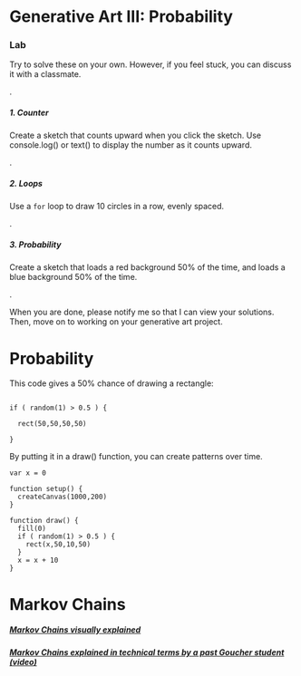 # Generative Art III: Probability


### Lab

Try to solve these on your own. However, if you feel stuck, you can discuss it with a classmate.

.

##### 1. Counter

Create a sketch that counts upward when you click the sketch. Use console.log() or text() to display the number as it counts upward.

.

##### 2. Loops

Use a `for` loop to draw 10 circles in a row, evenly spaced.

.

##### 3. Probability

Create a sketch that loads a red background 50% of the time, and loads a blue background 50% of the time.

.

When you are done, please notify me so that I can view your solutions. Then, move on to working on your generative art project.




# Probability

This code gives a 50% chance of drawing a rectangle:

```

if ( random(1) > 0.5 ) {

  rect(50,50,50,50)
  
}
```

By putting it in a draw() function, you can create patterns over time.

```
var x = 0

function setup() {
  createCanvas(1000,200)
}

function draw() {
  fill(0)
  if ( random(1) > 0.5 ) {
    rect(x,50,10,50)
  }
  x = x + 10
}
```



# Markov Chains

##### [Markov Chains visually explained](http://setosa.io/ev/markov-chains/)

##### [Markov Chains explained in technical terms by a past Goucher student (video)](https://www.youtube.com/watch?v=LzJiUYQXF58)
